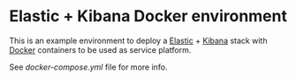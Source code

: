# Elastic + Kibana Docker environment


This is an example environment to deploy a [Elastic](https://www.elastic.co/products/elasticsearch) + [Kibana](https://www.elastic.co/products/kibana) stack with [Docker](https://www.docker.com/) containers to be used as service platform.

See _docker-compose.yml_ file for more info.